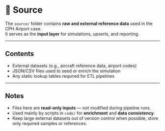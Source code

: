 # 📂 Source

The `source/` folder contains **raw and external reference data** used in the CPH Airport case.  
It serves as the **input layer** for simulations, upserts, and reporting.

---

## Contents

- External datasets (e.g., aircraft reference data, airport codes)  
- JSON/CSV files used to seed or enrich the simulation  
- Any static lookup tables required for ETL pipelines  

---

## Notes

- Files here are **read-only inputs** — not modified during pipeline runs.  
- Used mainly by scripts in `code/` for **enrichment** and **data consistency**.  
- Keep large external datasets out of version control when possible; store only required samples or references.